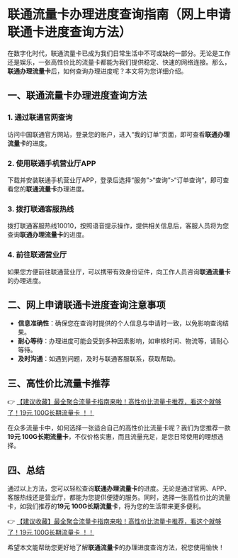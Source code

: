 # 联通流量卡办理进度查询指南（网上申请联通卡进度查询方法）

在数字化时代，联通流量卡已成为我们日常生活中不可或缺的一部分。无论是工作还是娱乐，一张高性价比的流量卡都能为我们提供稳定、快速的网络连接。那么，**联通办理流量卡**后，如何查询办理进度呢？本文将为您详细介绍。

## 一、联通流量卡办理进度查询方法

### 1. 通过联通官网查询
访问中国联通官方网站，登录您的账户，进入“我的订单”页面，即可查看**联通办理流量卡**的进度。

### 2. 使用联通手机营业厅APP
下载并安装联通手机营业厅APP，登录后选择“服务”>“查询”>“订单查询”，即可查看您的**联通流量卡**办理进度。

### 3. 拨打联通客服热线
拨打联通客服热线10010，按照语音提示操作，提供相关信息后，客服人员将为您查询**联通办理流量卡**的进度。

### 4. 前往联通营业厅
如果您方便前往联通营业厅，可以携带有效身份证件，向工作人员咨询**联通流量卡**的办理进度。

## 二、网上申请联通卡进度查询注意事项

- **信息准确性**：确保您在查询时提供的个人信息与申请时一致，以免影响查询结果。
- **耐心等待**：办理进度可能会受到多种因素影响，如审核时间、物流等，请耐心等待。
- **及时沟通**：如遇到问题，及时与联通客服联系，获取帮助。

## 三、高性价比流量卡推荐

👉 [【建议收藏】最全聚合流量卡指南来啦！高性价比流量卡推荐，看这个就够了！19元 100G长期流量卡 ！！](https://bit.ly/Liuliangka)

在众多流量卡中，如何选择一张适合自己的高性价比流量卡呢？我们为您推荐一款**19元 100G长期流量卡**，不仅价格实惠，而且流量充足，是您日常使用的理想选择。

## 四、总结

通过以上方法，您可以轻松查询**联通办理流量卡**的进度。无论是通过官网、APP、客服热线还是营业厅，都能为您提供便捷的服务。同时，选择一张高性价比的流量卡，如我们推荐的**19元 100G长期流量卡**，将为您的生活带来更多便利。

👉 [【建议收藏】最全聚合流量卡指南来啦！高性价比流量卡推荐，看这个就够了！19元 100G长期流量卡 ！！](https://bit.ly/Liuliangka)

希望本文能帮助您更好地了解**联通流量卡**的办理进度查询方法，祝您使用愉快！